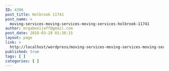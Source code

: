 ```yaml
---
ID: 4396
post_title: Holbrook 11741
post_name: >
  moving-services-moving-services-moving-services-holbrook-11741
author: mrgabonijeff@gmail.com
post_date: 2018-03-28 01:38:15
layout: page
link: >
  http://localhost/wordpress/moving-services-moving-services-moving-services-holbrook-11741/
published: true
tags: [ ]
categories: [ ]
---
```


